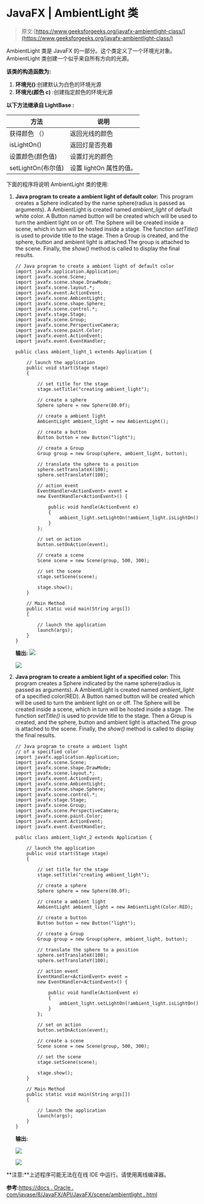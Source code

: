 # JavaFX | AmbientLight 类

> 原文:[https://www.geeksforgeeks.org/javafx-ambientlight-class/](https://www.geeksforgeeks.org/javafx-ambientlight-class/)

AmbientLight 类是 JavaFX 的一部分。这个类定义了一个环境光对象。AmbientLight 类创建一个似乎来自所有方向的光源。

**该类的构造函数为:**

1.  **环境光()**:创建默认为白色的环境光源
2.  **环境光(颜色 c)** :创建指定颜色的环境光源

**以下方法继承自 LightBase :**

| 方法 | 说明 |
| --- | --- |
| 获得颜色 （） | 返回光线的颜色 |
| isLightOn() | 返回灯是否亮着 |
| 设置颜色(颜色值) | 设置灯光的颜色 |
| setLightOn(布尔值) | 设置 lightOn 属性的值。 |

下面的程序将说明 AmbientLight 类的使用:

1.  **Java program to create a ambient light of default color:** This program creates a Sphere indicated by the name sphere(radius is passed as arguments). A AmbientLight is created named *ambient_light* of default white color. A Button named button will be created which will be used to turn the ambient light on or off. The Sphere will be created inside a scene, which in turn will be hosted inside a stage. The function *setTitle()* is used to provide title to the stage. Then a Group is created, and the sphere, button and ambient light is attached.The group is attached to the scene. Finally, the *show()* method is called to display the final results.

    ```
    // Java program to create a ambient light of default color
    import javafx.application.Application;
    import javafx.scene.Scene;
    import javafx.scene.shape.DrawMode;
    import javafx.scene.layout.*;
    import javafx.event.ActionEvent;
    import javafx.scene.AmbientLight;
    import javafx.scene.shape.Sphere;
    import javafx.scene.control.*;
    import javafx.stage.Stage;
    import javafx.scene.Group;
    import javafx.scene.PerspectiveCamera;
    import javafx.scene.paint.Color;
    import javafx.event.ActionEvent;
    import javafx.event.EventHandler;

    public class ambient_light_1 extends Application {

        // launch the application
        public void start(Stage stage)
        {

            // set title for the stage
            stage.setTitle("creating ambient_light");

            // create a sphere
            Sphere sphere = new Sphere(80.0f);

            // create a ambient light
            AmbientLight ambient_light = new AmbientLight();

            // create a button
            Button button = new Button("light");

            // create a Group
            Group group = new Group(sphere, ambient_light, button);

            // translate the sphere to a position
            sphere.setTranslateX(100);
            sphere.setTranslateY(100);

            // action event
            EventHandler<ActionEvent> event = 
            new EventHandler<ActionEvent>() {

                public void handle(ActionEvent e)
                {
                    ambient_light.setLightOn(!ambient_light.isLightOn());
                }
            };

            // set on action
            button.setOnAction(event);

            // create a scene
            Scene scene = new Scene(group, 500, 300);

            // set the scene
            stage.setScene(scene);

            stage.show();
        }

        // Main Method
        public static void main(String args[])
        {

            // launch the application
            launch(args);
        }
    }
    ```

    **输出:**
    ![](img/4061835d0243ee0ae1205b426a5e191a.png)

    ![](img/4eece12e61430739acae4b6af8631d41.png)

2.  **Java program to create a ambient light of a specified color:** This program creates a Sphere indicated by the name sphere(radius is passed as arguments). A AmbientLight is created named *ambient_light* of a specified color(RED). A Button named button will be created which will be used to turn the ambient light on or off. The Sphere will be created inside a scene, which in turn will be hosted inside a stage. The function *setTitle()* is used to provide title to the stage. Then a Group is created, and the sphere, button and ambient light is attached.The group is attached to the scene. Finally, the *show()* method is called to display the final results.

    ```
    // Java program to create a ambient light 
    // of a specified color
    import javafx.application.Application;
    import javafx.scene.Scene;
    import javafx.scene.shape.DrawMode;
    import javafx.scene.layout.*;
    import javafx.event.ActionEvent;
    import javafx.scene.AmbientLight;
    import javafx.scene.shape.Sphere;
    import javafx.scene.control.*;
    import javafx.stage.Stage;
    import javafx.scene.Group;
    import javafx.scene.PerspectiveCamera;
    import javafx.scene.paint.Color;
    import javafx.event.ActionEvent;
    import javafx.event.EventHandler;

    public class ambient_light_2 extends Application {

        // launch the application
        public void start(Stage stage)
        {

            // set title for the stage
            stage.setTitle("creating ambient_light");

            // create a sphere
            Sphere sphere = new Sphere(80.0f);

            // create a ambient light
            AmbientLight ambient_light = new AmbientLight(Color.RED);

            // create a button
            Button button = new Button("light");

            // create a Group
            Group group = new Group(sphere, ambient_light, button);

            // translate the sphere to a position
            sphere.setTranslateX(100);
            sphere.setTranslateY(100);

            // action event
            EventHandler<ActionEvent> event = 
            new EventHandler<ActionEvent>() {

                public void handle(ActionEvent e)
                {
                    ambient_light.setLightOn(!ambient_light.isLightOn());
                }
            };

            // set on action
            button.setOnAction(event);

            // create a scene
            Scene scene = new Scene(group, 500, 300);

            // set the scene
            stage.setScene(scene);

            stage.show();
        }

        // Main Method
        public static void main(String args[])
        {

            // launch the application
            launch(args);
        }
    }
    ```

    **输出:**

    ![](img/2a18dc02c8a814d87800d8f66de73c4a.png)

    ![](img/4afbf73895b38729b1fa997827fb8c0a.png)

**注意:**上述程序可能无法在在线 IDE 中运行。请使用离线编译器。

**参考:**[https://docs . Oracle . com/javase/8/JavaFX/API/JavaFX/scene/ambientlight . html](https://docs.oracle.com/javase/8/javafx/api/javafx/scene/AmbientLight.html)